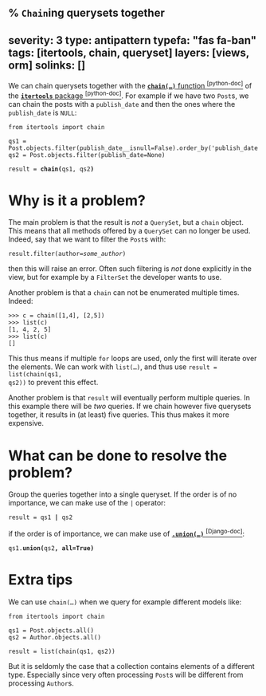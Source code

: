 % `Chain`ing querysets together
---
severity: 3
type: antipattern
typefa: "fas fa-ban"
tags: [itertools, chain, queryset]
layers: [views, orm]
solinks: []
---

We can chain querysets together with the [**<code>chain(&hellip;)</code>** function&nbsp;<sup>[python-doc]</sup>](https://docs.python.org/3/library/itertools.html#itertools.chain)
of the [**`itertools`** package&nbsp;<sup>[python-doc]</sup>](https://docs.python.org/3/library/itertools.html#itertools.chain). For example if we have two `Post`s, we can chain
the posts with a `publish_date` and then the ones where the `publish_date` is `NULL`:

<pre class="python"><code>from itertools import chain

qs1 = Post.objects.filter(publish_date__isnull=False).order_by('publish_date')
qs2 = Post.objects.filter(publish_date=None)

result = <b>chain(</b>qs1, qs2<b>)</b></code></pre>

# Why is it a problem?

The main problem is that the result is *not* a `QuerySet`, but a `chain` object.
This means that all methods offered by a `QuerySet` can no longer be used.
Indeed, say that we want to filter the `Post`s with:

<pre class="python"><code>result.filter(author=<i>some_author</i>)</code></pre>

then this will raise an error. Often such filtering is *not* done explicitly in
the view, but for example by a `FilterSet` the developer wants to use.

Another problem is that a `chain` can not be enumerated multiple times. Indeed:

```pycon
>>> c = chain([1,4], [2,5])
>>> list(c)
[1, 4, 2, 5]
>>> list(c)
[]
```

This thus means if multiple `for` loops are used, only the first will iterate
over the elements. We can work with <code>list(&hellip;)</code>,
and thus use <code>result = list(chain(qs1, qs2))</code> to prevent this effect.

Another problem is that `result` will eventually perform multiple queries. In
this example there will be *two* queries. If we chain however five querysets
together, it results in (at least) five queries. This thus makes it more
expensive.

# What can be done to resolve the problem?

Group the queries together into a single queryset. If the order is of no
importance, we can make use of the `|` operator:

<pre class="python"><code>result = qs1 <b>|</b> qs2</code></pre>

if the order is of importance, we can make use of [**<code>.union(&hellip;)</code>**&nbsp;<sup>[Django-doc]</sup>](https://docs.djangoproject.com/en/dev/ref/models/querysets/#union):

<pre class="python"><code>qs1.<b>union(</b>qs2<b>, all=True)</b></code></pre>

# Extra tips

We can use <code>chain(&hellip;)</code> when we query for example different
models like:

<pre class="python"><code>from itertools import chain

qs1 = Post.objects.all()
qs2 = Author.objects.all()

result = list(chain(qs1, qs2))</code></pre>

But it is seldomly the case that a collection contains elements of a
different type. Especially since very often processing `Post`s will be different
from processing `Author`s.
